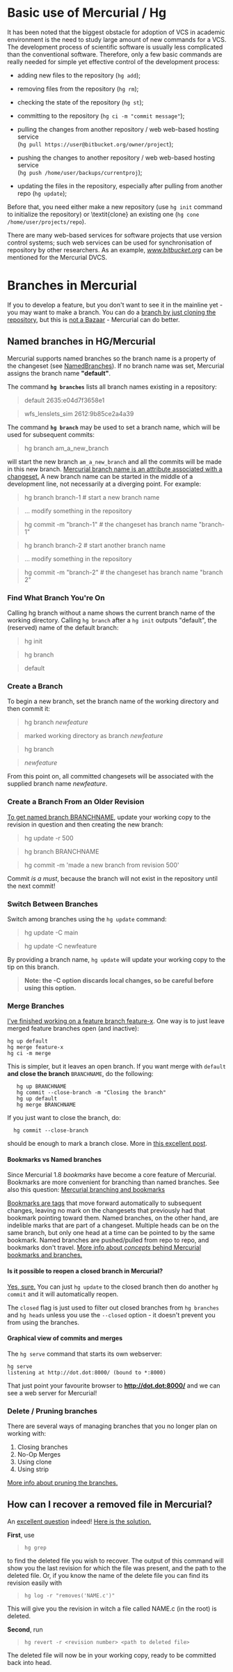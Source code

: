 
# Basic use of Mercurial / Hg
 It has been noted that the biggest obstacle for adoption of VCS in academic environment is the
need to study large amount of new commands for a VCS. The development process of scientific software
is usually less complicated than the conventional software.
Therefore, only a few basic commands are really needed for
simple yet effective control of the development process:

-   adding new files to the repository (`hg add`);

-   removing files from the repository (`hg rm`);

-   checking the state of the repository (`hg st`);

-   committing to the repository (`hg ci -m "commit message"`);

-   pulling the changes from another repository / web web-based
    hosting service   
    (`hg pull https://user@bitbucket.org/owner/project`);

-   pushing the changes to another repository / web web-based
    hosting service  
    (`hg push /home/user/backups/currentproj`);

-   updating the files in the repository, especially after pulling from another repo  (`hg update`);


Before that, you need either make a new repository (use `hg init` command to initialize the repository) or \textit{clone} an existing one    (`hg cone /home/user/projects/repo`).

There are many web-based services for software projects that use
version control systems; such web services can be used for
synchronisation of repository by other researchers. As an example,
*www.bitbucket.org* can be mentioned for the Mercurial DVCS.






# Branches in Mercurial
If you to develop a feature, but you don't want to see it in the mainline yet - you may want to make a branch. You can do a [branch by just cloning the repository](http://stevelosh.com/blog/2009/08/a-guide-to-branching-in-mercurial/), but this is [not a Bazaar](http://solovyov.net/blog/2011/bzr-hate-and-hate/) - Mercurial can do better.



## Named branches in HG/Mercurial
Mercurial supports named branches so the branch name is a property of the changeset (see [NamedBranches](http://mercurial.selenic.com/wiki/NamedBranches)). If no branch name was set, Mercurial assigns the branch name **"default"**. 

The command **`hg branches`** lists all branch names existing in a repository:

> default                     2635:e04d7f3658e1

> wfs_lenslets_sim            2612:9b85ce2a4a39

The command **`hg branch`** may be used to set a branch name, which will be used for subsequent commits:

>  hg branch am_a_new_branch

will start the new branch `am_a_new_branch` and all the commits will be made in this new branch. [Mercurial branch name is an attribute associated with a changeset.](http://mercurial.selenic.com/wiki/Branch) A new branch name can be started in the middle of a development line, not necessarily at a diverging point. For example:

> hg branch branch-1          # start a new branch name      

> ... modify something in the repository

> hg commit -m "branch-1"     # the changeset has branch name "branch-1"

> hg branch branch-2          # start another branch name

> ... modify something in the repository

> hg commit -m "branch-2"     # the changeset has branch name "branch 2"


### Find What Branch You're On
Calling hg branch without a name shows the current branch name of the working directory. Calling `hg branch` after a `hg init` outputs "default", the (reserved) name of the default branch:

> hg init

> hg branch

> default


### Create a Branch
To begin a new branch, set the branch name of the working directory and then commit it:

> hg branch *newfeature*

> marked working directory as branch *newfeature*

> hg branch

> *newfeature*

From this point on, all committed changesets will be associated with the supplied branch name *newfeature*.


### Create a Branch From an Older Revision
[To get named branch BRANCHNAME](http://stackoverflow.com/questions/13549931/create-a-new-branch-at-a-certain-revision), update your working copy to the revision in question and then creating the new branch:

> hg update -r 500

> hg branch BRANCHNAME

> hg commit -m 'made a new branch from revision 500'

Commit *is a must*, because the branch will not exist in the repository until the next commit!


### Switch Between Branches
Switch among branches using the `hg update` command:

> hg update -C main

> hg update -C newfeature

By providing a branch name, `hg update` will update your working copy to the tip on this branch. 

> **Note: the -C option discards local changes, so be careful before using this option.**


### Merge Branches
[I've finished working on a feature branch feature-x](http://stackoverflow.com/questions/3227988/closing-hg-branches). One way is to just leave merged feature branches open (and inactive):

    hg up default
    hg merge feature-x
    hg ci -m merge

This is simpler, but it leaves an open branch. If you want merge with `default` **and close the branch** `BRANCHNAME`, do the following:

       hg up BRANCHNAME
       hg commit --close-branch -m "Closing the branch"
       hg up default
       hg merge BRANCHNAME

If you just want to close the branch, do:

      hg commit --close-branch

should be enough to mark a branch close. More in [this excellent post](http://stackoverflow.com/questions/2237222/how-to-correctly-close-a-feature-branch-in-mercurial?rq=1).


#### Bookmarks vs Named branches
Since Mercurial 1.8 _bookmarks_ have become a core feature of Mercurial. Bookmarks are more convenient for branching than named branches. See also this question: [Mercurial branching and bookmarks](http://stackoverflow.com/questions/1780778/mercurial-branching-and-bookmarks)

[Bookmarks are tags](http://stackoverflow.com/questions/1780778/mercurial-branching-and-bookmarks?lq=1) that move forward automatically to subsequent changes, leaving no mark on the changesets that previously had that bookmark pointing toward them. Named branches, on the other hand, are indelible marks that are part of a changeset. Multiple heads can be on the same branch, but only one head at a time can be pointed to by the same bookmark. Named branches are pushed/pulled from repo to repo, and bookmarks don't travel. [More info about *concepts* behind Mercurial bookmarks and branches.](http://stevelosh.com/blog/2009/08/a-guide-to-branching-in-mercurial/)



#### Is it possible to reopen a closed branch in Mercurial?
[Yes, sure.](http://stackoverflow.com/questions/4099345/is-it-possible-to-reopen-a-closed-branch-in-mercurial) You can just `hg update` to the closed branch then do another `hg commit` and it will automatically reopen.

The `closed` flag is just used to filter out closed branches from `hg branches` and `hg heads` unless you use the `--closed` option - it doesn't prevent you from using the branches.


#### Graphical view of commits and merges
The `hg serve` command  that starts its own webserver:

    hg serve
    listening at http://dot.dot:8000/ (bound to *:8000)

That just point your favourite browser to **http://dot.dot:8000/** and we can see a web server for Mercurial!

### Delete / Pruning branches
There are several ways of managing branches that you no longer plan on working with:

1. Closing branches
2. No-Op Merges
3. Using clone
4. Using strip

[More info about pruning the branches.](http://mercurial.selenic.com/wiki/PruningDeadBranches)



## How can I recover a removed file in Mercurial?
An [excellent question](http://stackoverflow.com/questions/2175427/how-can-i-recover-a-removed-file-in-mercurial-if-at-all) indeed! [Here is the solution.](http://stackoverflow.com/a/3174414) 

**First**, use 

> `hg grep`

 to find the deleted file you wish to recover.  The output of this command will show you the last revision for which the file was present, and the path to the deleted file. Or, if you know the name of the delete file you can find its revision easily with 

> `hg log -r "removes('NAME.c')"`

This will give you the revision in witch a file called NAME.c (in the root) is deleted.

**Second**, run 

> `hg revert -r <revision number> <path to deleted file>`

The deleted file will now be in your working copy, ready to be committed back into head.